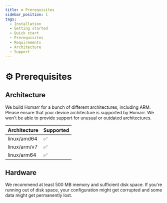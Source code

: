 ```yaml
---
title: ⚙️ Prerequisites
sidebar_position: 1
tags:
  - Installation
  - Getting started
  - Quick start
  - Prerequisites
  - Requirements
  - Architecture
  - Support
---
```


# ⚙️ Prerequisites
## Architecture

We build Homarr for a bunch of different architectures, including ARM. Please ensure that your device architecture is supported by Homarr. We won't be able to provide support for unusual or outdated architectures.

| Architecture | Supported |
| ------------ | --------- |
| linux/amd64  | ✅        |
| linux/arm/v7 | ✅        |
| linux/arm64  | ✅        |

## Hardware
We recommend at least 500 MB memory and sufficient disk space. If you're running out of disk space, your configuration might get corrupted and some data might get permanently lost.